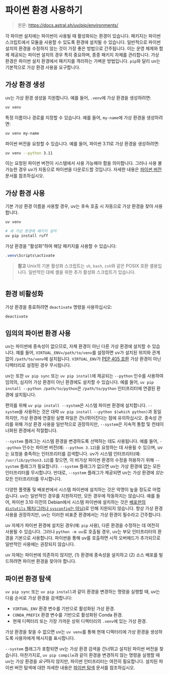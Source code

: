 # 파이썬 환경 사용하기

> 원문: <https://docs.astral.sh/uv/pip/environments/>

각 파이썬 설치에는 파이썬이 사용될 때 활성화되는 환경이 있습니다. 패키지는 파이썬 스크립트에서 모듈을 사용할 수 있도록 환경에 설치될 수 있습니다. 일반적으로 파이썬 설치의 환경을 수정하지 않는 것이 가장 좋은 방법으로 간주됩니다. 이는 운영 체제와 함께 제공되는 파이썬 설치의 경우 특히 중요하며, 종종 패키지 자체를 관리합니다. 가상 환경은 파이썬 설치 환경에서 패키지를 격리하는 가벼운 방법입니다. `pip`와 달리 uv는 기본적으로 가상 환경 사용을 요구합니다.

## 가상 환경 생성

uv는 가상 환경 생성을 지원합니다. 예를 들어, `.venv`에 가상 환경을 생성하려면:

```bash
uv venv
```

특정 이름이나 경로를 지정할 수 있습니다. 예를 들어, `my-name`에 가상 환경을 생성하려면:

```bash
uv venv my-name
```

파이썬 버전을 요청할 수 있습니다. 예를 들어, 파이썬 3.11로 가상 환경을 생성하려면:

```bash
uv venv --python 3.11
```

이는 요청된 파이썬 버전이 시스템에서 사용 가능해야 함을 의미합니다. 그러나 사용 불가능한 경우 uv가 자동으로 파이썬을 다운로드할 것입니다. 자세한 내용은 [파이썬 버전](../../concepts/python-versions/) 문서를 참조하십시오.

## 가상 환경 사용

기본 가상 환경 이름을 사용할 경우, uv는 후속 호출 시 자동으로 가상 환경을 찾아 사용합니다.

```bash
uv venv

# 새 가상 환경에 패키지 설치
uv pip install ruff
```

가상 환경을 "활성화"하여 해당 패키지를 사용할 수 있습니다:

```powershell
.venv\Scripts\activate
```

> **참고**
> Unix의 기본 활성화 스크립트는 `sh`, `bash`, `zsh`와 같은 POSIX 호환 셸용입니다. 일반적인 대체 셸을 위한 추가 활성화 스크립트가 있습니다.
>
> ```
>
> ```

## 환경 비활성화

가상 환경을 종료하려면 `deactivate` 명령을 사용하십시오:

```bash
deactivate
```

## 임의의 파이썬 환경 사용

uv는 파이썬에 종속성이 없으므로, 자체 환경이 아닌 다른 가상 환경에 설치할 수 있습니다. 예를 들어, `VIRTUAL_ENV=/path/to/venv`를 설정하면 uv가 설치된 위치와 관계없이 `/path/to/venv`에 설치됩니다. `VIRTUAL_ENV`가 [PEP 405 호환](https://peps.python.org/pep-0405/#specification) 가상 환경이 아닌 디렉터리로 설정된 경우 무시됩니다.

uv는 또한 `uv pip sync` 또는 `uv pip install`에 제공되는 `--python` 인수를 사용하여 임의의, 심지어 가상 환경이 아닌 환경에도 설치할 수 있습니다. 예를 들어, `uv pip install --python /path/to/python`은 `/path/to/python` 인터프리터에 연결된 환경에 설치됩니다.

편의를 위해 `uv pip install --system`은 시스템 파이썬 환경에 설치합니다. `--system`을 사용하는 것은 대략 `uv pip install --python $(which python)`과 동일하지만, 가상 환경에 연결된 실행 파일은 건너뛰어진다는 점에 유의하십시오. 종속성 관리를 위해 가상 환경 사용을 일반적으로 권장하지만, `--system`은 지속적 통합 및 컨테이너화된 환경에서 적절합니다.

`--system` 플래그는 시스템 환경을 변경하도록 선택하는 데도 사용됩니다. 예를 들어, `--python` 인수는 파이썬 버전(예: `--python 3.12`)을 요청하는 데 사용될 수 있으며, uv는 요청을 충족하는 인터프리터를 검색합니다. uv가 시스템 인터프리터(예: `/usr/lib/python3.12`)를 찾으면, 이 비가상 파이썬 환경의 수정을 허용하기 위해 `--system` 플래그가 필요합니다. `--system` 플래그가 없으면 uv는 가상 환경에 없는 모든 인터프리터를 무시합니다. 반대로, `--system` 플래그가 제공되면 uv는 가상 환경에 _있는_ 모든 인터프리터를 무시합니다.

다양한 플랫폼 및 배포판에서 시스템 파이썬에 설치하는 것은 악명이 높을 정도로 어렵습니다. uv는 일반적인 경우를 지원하지만, 모든 경우에 작동하지는 않습니다. 예를 들어, 파이썬 3.10 이전의 Debian에서 시스템 파이썬에 설치하는 것은 [배포판의 `distutils` 패치(그러나 `sysconfig`는 아님)](https://ffy00.github.io/blog/02-python-debian-and-the-install-locations/)로 인해 지원되지 않습니다. 항상 가상 환경 사용을 권장하지만, uv는 이러한 비표준 환경에서는 가상 환경이 필수라고 간주합니다.

uv 자체가 파이썬 환경에 설치된 경우(예: `pip` 사용), 다른 환경을 수정하는 데 여전히 사용될 수 있습니다. 그러나 `python -m uv`로 호출될 경우, uv는 부모 인터프리터의 환경을 기본으로 사용합니다. 파이썬을 통해 uv를 호출하면 시작 오버헤드가 추가되므로 일반적인 사용에는 권장되지 않습니다.

uv 자체는 파이썬에 의존하지 않지만, (1) 환경에 종속성을 설치하고 (2) 소스 배포를 빌드하려면 파이썬 환경을 찾아야 합니다.

## 파이썬 환경 탐색

`uv pip sync` 또는 `uv pip install`과 같이 환경을 변경하는 명령을 실행할 때, uv는 다음 순서로 가상 환경을 검색합니다:

- `VIRTUAL_ENV` 환경 변수를 기반으로 활성화된 가상 환경.
- `CONDA_PREFIX` 환경 변수를 기반으로 활성화된 Conda 환경.
- 현재 디렉터리 또는 가장 가까운 상위 디렉터리의 `.venv`에 있는 가상 환경.

가상 환경을 찾을 수 없으면 uv는 `uv venv`를 통해 현재 디렉터리에 가상 환경을 생성하도록 사용자에게 메시지를 표시합니다.

`--system` 플래그가 포함되면 uv는 가상 환경 검색을 건너뛰고 설치된 파이썬 버전을 찾습니다. 마찬가지로, `uv pip compile`과 같이 환경을 변경하지 않는 명령을 실행할 때 uv는 가상 환경을 *요구*하지 않지만, 파이썬 인터프리터는 여전히 필요합니다. 설치된 파이썬 버전 탐색에 대한 자세한 내용은 [파이썬 탐색](../../concepts/python-versions/#discovery-of-python-versions) 문서를 참조하십시오.
